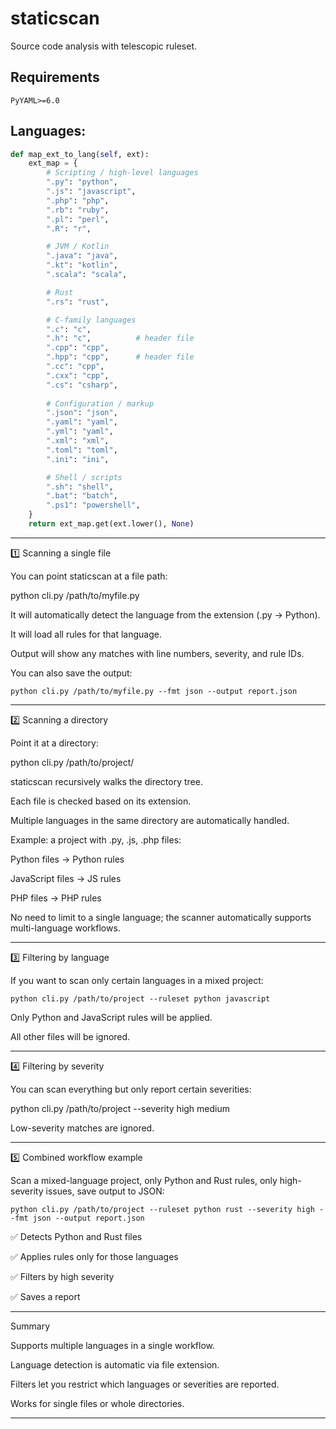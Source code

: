 # staticscan
Source code analysis with telescopic ruleset.

## Requirements
```
PyYAML>=6.0
```


## Languages:
```python
def map_ext_to_lang(self, ext):
    ext_map = {
        # Scripting / high-level languages
        ".py": "python",
        ".js": "javascript",
        ".php": "php",
        ".rb": "ruby",
        ".pl": "perl",
        ".R": "r",

        # JVM / Kotlin
        ".java": "java",
        ".kt": "kotlin",
        ".scala": "scala",

        # Rust
        ".rs": "rust",

        # C-family languages
        ".c": "c",
        ".h": "c",          # header file
        ".cpp": "cpp",
        ".hpp": "cpp",      # header file
        ".cc": "cpp",
        ".cxx": "cpp",
        ".cs": "csharp",
        
        # Configuration / markup
        ".json": "json",
        ".yaml": "yaml",
        ".yml": "yaml",
        ".xml": "xml",
        ".toml": "toml",
        ".ini": "ini",

        # Shell / scripts
        ".sh": "shell",
        ".bat": "batch",
        ".ps1": "powershell",
    }
    return ext_map.get(ext.lower(), None)
```

---

1️⃣ Scanning a single file

You can point staticscan at a file path:

python cli.py /path/to/myfile.py

It will automatically detect the language from the extension (.py → Python).

It will load all rules for that language.

Output will show any matches with line numbers, severity, and rule IDs.


You can also save the output:
```
python cli.py /path/to/myfile.py --fmt json --output report.json
```

---

2️⃣ Scanning a directory

Point it at a directory:

python cli.py /path/to/project/

staticscan recursively walks the directory tree.

Each file is checked based on its extension.

Multiple languages in the same directory are automatically handled.


Example: a project with .py, .js, .php files:

Python files → Python rules

JavaScript files → JS rules

PHP files → PHP rules


No need to limit to a single language; the scanner automatically supports multi-language workflows.


---

3️⃣ Filtering by language

If you want to scan only certain languages in a mixed project:
```
python cli.py /path/to/project --ruleset python javascript
```
Only Python and JavaScript rules will be applied.

All other files will be ignored.



---

4️⃣ Filtering by severity

You can scan everything but only report certain severities:

python cli.py /path/to/project --severity high medium

Low-severity matches are ignored.



---

5️⃣ Combined workflow example

Scan a mixed-language project, only Python and Rust rules, only high-severity issues, save output to JSON:
```
python cli.py /path/to/project --ruleset python rust --severity high --fmt json --output report.json
```
✅ Detects Python and Rust files

✅ Applies rules only for those languages

✅ Filters by high severity

✅ Saves a report



---

Summary

Supports multiple languages in a single workflow.

Language detection is automatic via file extension.

Filters let you restrict which languages or severities are reported.

Works for single files or whole directories.



---
